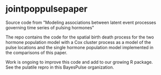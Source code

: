 # jointpoppulsepaper
Source code from "Modeling associations between latent event processes governing time series of pulsing hormones"

The repo contains the code for the spatial birth death process for the two hormone population model with a Cox cluster process as a model of the pulse locations and the single hormone population model implemented in the comparisons of this paper.

Work is ongoing to improve this code and add to our growing R package.  See the pulatile repro in this BayesPulse organization. 
